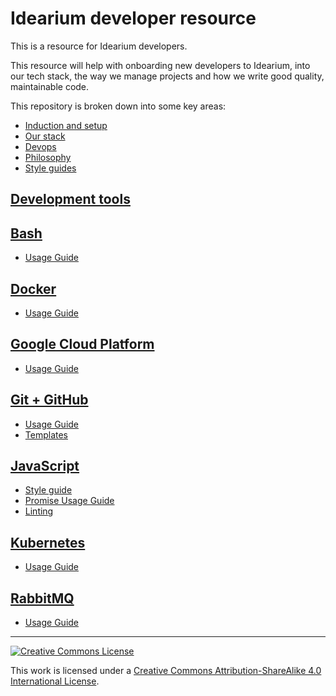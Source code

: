 # Idearium developer resource

This is a resource for Idearium developers.

This resource will help with onboarding new developers to Idearium, into our tech stack, the way we manage projects and how we write good quality, maintainable code.

This repository is broken down into some key areas:

  - [Induction and setup](./induction)
  - [Our stack](./stack)
  - [Devops](./devops)
  - [Philosophy](./philosophy)
  - [Style guides](./style-guides.md)

## [Development tools](./development-tools/)

## [Bash](./bash/)

  - [Usage Guide](./bash/README.md)

## [Docker](./docker/)

  - [Usage Guide](./docker/README.md)

## [Google Cloud Platform](./gcp/)

  - [Usage Guide](./gcp/README.md)

## [Git + GitHub](./git/)

  - [Usage Guide](./git/usageguide.md)
  - [Templates](./git/github-templates.md)

## [JavaScript](./javascript/)

  - [Style guide](./javascript/styleguide.md)
  - [Promise Usage Guide](./javascript/promise.md)
  - [Linting](./javascript/.eslintrc)

## [Kubernetes](./kubernetes/)

  - [Usage Guide](./kubernetes/README.md)

## [RabbitMQ](./rabbitmq/)

  - [Usage Guide](./rabbitmq/usageguide.md)


---

[![Creative Commons License](https://i.creativecommons.org/l/by-sa/4.0/88x31.png)](http://creativecommons.org/licenses/by-sa/4.0/)

This work is licensed under a [Creative Commons Attribution-ShareAlike 4.0 International License](http://creativecommons.org/licenses/by-sa/4.0/).
